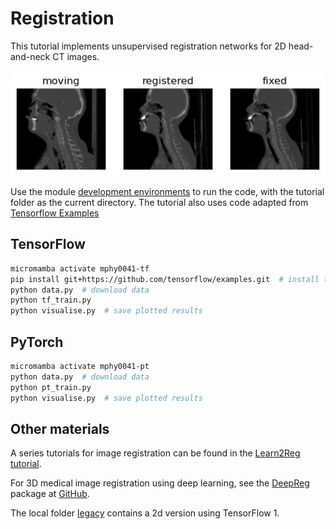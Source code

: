 # Registration

This tutorial implements unsupervised registration networks for 2D head-and-neck CT images.  

<img src="../../docs/media/registration.jpg" alt="alt text"/>


Use the module [development environments](../../docs/env.md) to run the code, with the tutorial folder as the current directory. The tutorial also uses code adapted from [Tensorflow Examples](https://github.com/tensorflow/examples)


## TensorFlow
```bash
micromamba activate mphy0041-tf 
pip install git+https://github.com/tensorflow/examples.git  # install tensorflow-examples
python data.py  # download data
python tf_train.py
python visualise.py  # save plotted results  
```

## PyTorch
```bash
micromamba activate mphy0041-pt  
python data.py  # download data
python pt_train.py
python visualise.py  # save plotted results  
```


## Other materials
A series tutorials for image registration can be found in the [Learn2Reg tutorial](https://github.com/learn2reg/tutorials2019). 

For 3D medical image registration using deep learning, see the [DeepReg](http://deepreg.net) package at [GitHub](https://github.com/DeepRegNet/DeepReg). 

The local folder [legacy](./legacy) contains a 2d version using TensorFlow 1.
